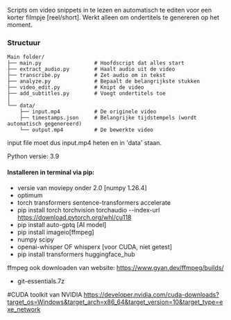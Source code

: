 Scripts om video snippets in te lezen en automatisch te editen voor een korter filmpje [reel/short].
Werkt alleen om ondertitels te genereren op het moment.

### Structuur

```plaintext
Main folder/
├── main.py                 # Hoofdscript dat alles start
├── extract_audio.py        # Haalt audio uit de video
├── transcribe.py           # Zet audio om in tekst
├── analyze.py              # Bepaalt de belangrijkste stukken
├── video_edit.py           # Knipt de video
├── add_subtitles.py        # Voegt ondertitels toe
│
└── data/
    ├── input.mp4           # De originele video
    ├── timestamps.json     # Belangrijke tijdstempels (wordt automatisch gegenereerd)
    └── output.mp4          # De bewerkte video
```

input file moet dus input.mp4 heten en in 'data' staan.

Python versie: 3.9

#### Installeren in terminal via pip:
- versie van moviepy onder 2.0 [numpy 1.26.4]
- optimum
- torch transformers sentence-transformers accelerate
- pip install torch torchvision torchaudio --index-url https://download.pytorch.org/whl/cu118
- pip install auto-gptq [AI model]
- pip install imageio[ffmpeg]
- numpy scipy
- openai-whisper OF whisperx [voor CUDA, niet getest]
- pip install transformers huggingface_hub

ffmpeg ook downloaden van website: https://www.gyan.dev/ffmpeg/builds/
- git-essentials.7z

#CUDA toolkit van NVIDIA
https://developer.nvidia.com/cuda-downloads?target_os=Windows&target_arch=x86_64&target_version=10&target_type=exe_network


